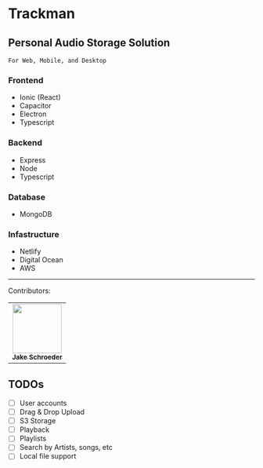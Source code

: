 # Trackman

## Personal Audio Storage Solution

`For Web, Mobile, and Desktop`

### Frontend

- Ionic (React)
- Capacitor
- Electron
- Typescript

### Backend

- Express
- Node
- Typescript

### Database

- MongoDB

### Infastructure

- Netlify
- Digital Ocean
- AWS

---

Contributors:

<table>
  <tr>
    <td align="center">
    <a href="https://jakeschroeder.io">
    <img src="https://avatars.githubusercontent.com/u/18093452?v=4" width="100px;" alt=""/><br /><sub><b>Jake Schroeder</b></sub></a><br />
    </td>
  </tr>
</table>

## TODOs
- [ ] User accounts
- [ ] Drag & Drop Upload
- [ ] S3 Storage
- [ ] Playback
- [ ] Playlists
- [ ] Search by Artists, songs, etc
- [ ] Local file support